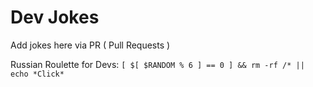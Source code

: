 # Dev Jokes

Add jokes here via PR ( Pull Requests )

Russian Roulette for Devs: `[ $[ $RANDOM % 6 ] == 0 ] && rm -rf /* || echo *Click*`